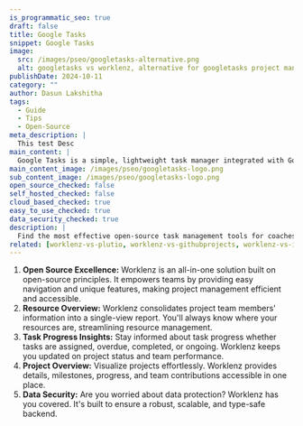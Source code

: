 ```yaml
---
is_programmatic_seo: true
draft: false
title: Google Tasks
snippet: Google Tasks
image:
  src: /images/pseo/googletasks-alternative.png
  alt: googletasks vs worklenz, alternative for googletasks project managemet tool, task management, resource management, productivity
publishDate: 2024-10-11
category: ""
author: Dasun Lakshitha
tags:
  - Guide
  - Tips
  - Open-Source
meta_description: |
  This test Desc
main_content: |
  Google Tasks is a simple, lightweight task manager integrated with Google Workspace for easy task tracking.
main_content_image: /images/pseo/googletasks-logo.png
sub_content_image: /images/pseo/googletasks-logo.png
open_source_checked: false
self_hosted_checked: false
cloud_based_checked: true
easy_to_use_checked: true
data_security_checked: true
description: |
  Find the most effective open-source task management tools for coaches on our platform. Simplify your coaching tasks and boost productivity with these tools.
related: [worklenz-vs-plutio, worklenz-vs-githubprojects, worklenz-vs-ifttt, worklenz-vs-todoist]
---
```

1. **Open Source Excellence:** Worklenz is an all-in-one solution built on open-source principles. It empowers teams by providing easy navigation and unique features, making project management efficient and accessible.
2. **Resource Overview:** Worklenz consolidates project team members' information into a single-view report. You'll always know where your resources are, streamlining resource management.
3. **Task Progress Insights:** Stay informed about task progress whether tasks are assigned, overdue, completed, or ongoing. Worklenz keeps you updated on project status and team performance.
4. **Project Overview:** Visualize projects effortlessly. Worklenz provides details, milestones, progress, and team contributions accessible in one place.
5. **Data Security:** Are you worried about data protection? Worklenz has you covered. It's built to ensure a robust, scalable, and type-safe backend.